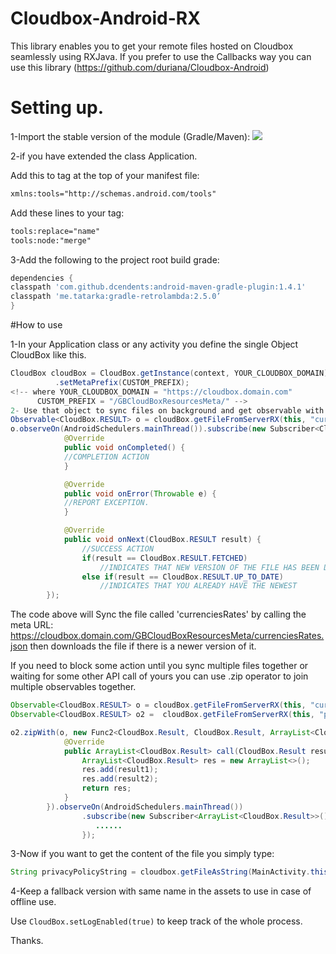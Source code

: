 # Cloudbox-Android-RX
This library enables you to get your remote files hosted on Cloudbox seamlessly using RXJava.
If you prefer to use the Callbacks way you can use this library (https://github.com/duriana/Cloudbox-Android)

# Setting up.

1-Import the stable version of the module (Gradle/Maven):
[![](https://jitpack.io/v/duriana/Cloudbox-Android-RX.svg)](https://jitpack.io/#duriana/Cloudbox-Android-RX)



2-if you have extended the class Application.

Add this to <manifest> tag at the top of your manifest file:
```xml
xmlns:tools="http://schemas.android.com/tools" 
```

Add these lines to your <application> tag:
```xml
tools:replace="name"
tools:node:"merge"
```

3-Add the following to the project root build grade:
```groovy
dependencies {
classpath 'com.github.dcendents:android-maven-gradle-plugin:1.4.1'
classpath 'me.tatarka:gradle-retrolambda:2.5.0’
}
```

#How to use

1-In your Application class or any activity you define the single Object CloudBox like this.
```java
CloudBox cloudBox = CloudBox.getInstance(context, YOUR_CLOUDBOX_DOMAIN)
          .setMetaPrefix(CUSTOM_PREFIX);
<!-- where YOUR_CLOUDBOX_DOMAIN = "https://cloudbox.domain.com"
      CUSTOM_PREFIX = "/GBCloudBoxResourcesMeta/" -->
2- Use that object to sync files on background and get observable with the result of the process.
Observable<CloudBox.RESULT> o = cloudBox.getFileFromServerRX(this, "currenciesRates", ".json");
o.observeOn(AndroidSchedulers.mainThread()).subscribe(new Subscriber<CloudBox.RESULT>() {
            @Override
            public void onCompleted() {
            //COMPLETION ACTION
            }

            @Override
            public void onError(Throwable e) {
            //REPORT EXCEPTION.
            }

            @Override
            public void onNext(CloudBox.RESULT result) {
                //SUCCESS ACTION
                if(result == CloudBox.RESULT.FETCHED)
                    //INDICATES THAT NEW VERSION OF THE FILE HAS BEEN DOWNLOADED.
                else if(result == CloudBox.RESULT.UP_TO_DATE)
                    //INDICATES THAT YOU ALREADY HAVE THE NEWEST
        });
```

The code above will Sync the file called 'currenciesRates' by calling the meta URL:
https://cloudbox.domain.com/GBCloudBoxResourcesMeta/currenciesRates.json
then downloads the file if there is a newer version of it.


If you need to block some action until you sync multiple files together or waiting for some other API call of yours
you can use .zip operator to join multiple observables together.
```java
Observable<CloudBox.RESULT> o = cloudBox.getFileFromServerRX(this, "currenciesRates", ".json");
Observable<CloudBox.RESULT> o2 =  cloudBox.getFileFromServerRX(this, "privacyPolicy", ".json");

o2.zipWith(o, new Func2<CloudBox.Result, CloudBox.Result, ArrayList<CloudBox.Result>>() {
            @Override
            public ArrayList<CloudBox.Result> call(CloudBox.Result result1, CloudBox.Result result2) {
                ArrayList<CloudBox.Result> res = new ArrayList<>();
                res.add(result1);
                res.add(result2);
                return res;
            }
        }).observeOn(AndroidSchedulers.mainThread())
                .subscribe(new Subscriber<ArrayList<CloudBox.Result>>() {
                   ...... 
                });
```

3-Now if you want to get the content of the file you simply type:
```java 
String privacyPolicyString = cloudbox.getFileAsString(MainActivity.this, "privacyPolicy", ".json");
```

4-Keep a fallback version with same name in the assets to use in case of offline use.

Use ```CloudBox.setLogEnabled(true)``` to keep track of the whole process.

Thanks.

